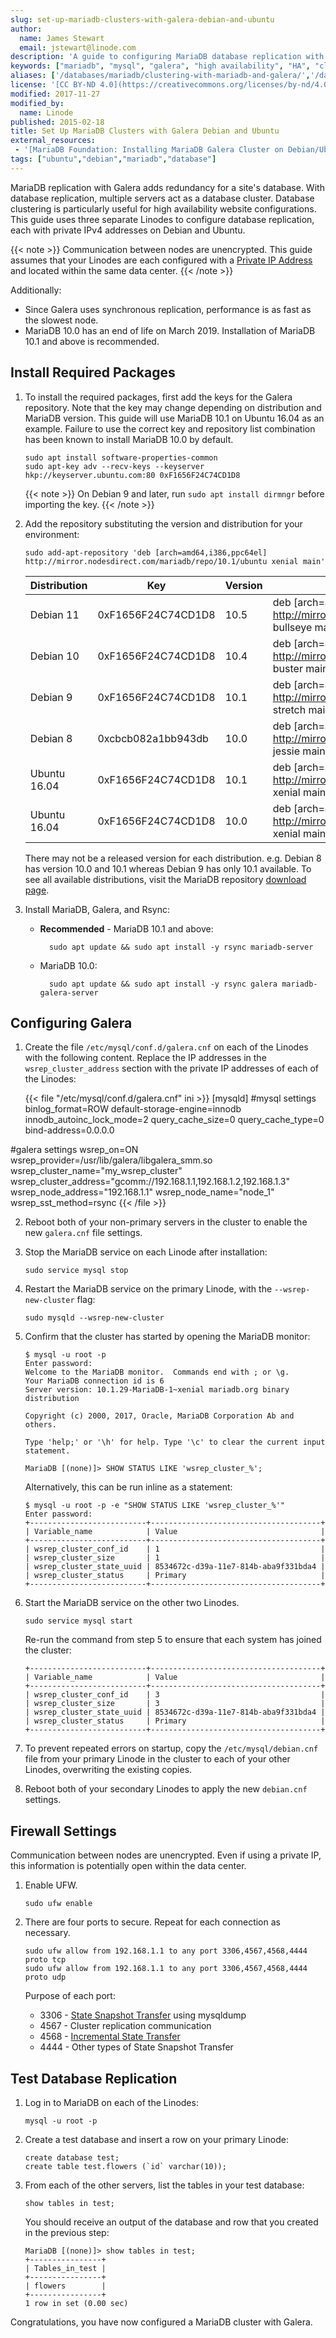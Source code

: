 ```yaml
---
slug: set-up-mariadb-clusters-with-galera-debian-and-ubuntu
author:
  name: James Stewart
  email: jstewart@linode.com
description: 'A guide to configuring MariaDB database replication with Galera on Debian and Ubuntu distributions.'
keywords: ["mariadb", "mysql", "galera", "high availability", "HA", "cluster", "debian", "ubuntu"]
aliases: ['/databases/mariadb/clustering-with-mariadb-and-galera/','/databases/mariadb/set-up-mariadb-clusters-with-galera-debian-and-ubuntu/']
license: '[CC BY-ND 4.0](https://creativecommons.org/licenses/by-nd/4.0)'
modified: 2017-11-27
modified_by:
  name: Linode
published: 2015-02-18
title: Set Up MariaDB Clusters with Galera Debian and Ubuntu
external_resources:
 - '[MariaDB Foundation: Installing MariaDB Galera Cluster on Debian/Ubuntu](https://blog.mariadb.org/installing-mariadb-galera-cluster-on-debian-ubuntu/)'
tags: ["ubuntu","debian","mariadb","database"]
---
```


MariaDB replication with Galera adds redundancy for a site's database. With database replication, multiple servers act as a database cluster. Database clustering is particularly useful for high availability website configurations. This guide uses three separate Linodes to configure database replication, each with private IPv4 addresses on Debian and Ubuntu.

{{< note >}}
Communication between nodes are unencrypted. This guide assumes that your Linodes are each configured with a [Private IP Address](/docs/guides/managing-ip-addresses/) and located within the same data center.
{{< /note >}}

Additionally:

 - Since Galera uses synchronous replication, performance is as fast as the slowest node.
 - MariaDB 10.0 has an end of life on March 2019. Installation of MariaDB 10.1 and above is recommended.

## Install Required Packages

1.  To install the required packages, first add the keys for the Galera repository. Note that the key may change depending on distribution and MariaDB version. This guide will use MariaDB 10.1 on Ubuntu 16.04 as an example. Failure to use the correct key and repository list combination has been known to install MariaDB 10.0 by default.

        sudo apt install software-properties-common
        sudo apt-key adv --recv-keys --keyserver hkp://keyserver.ubuntu.com:80 0xF1656F24C74CD1D8

    {{< note >}}
On Debian 9 and later, run `sudo apt install dirmngr` before importing the key.
{{< /note >}}

2.  Add the repository substituting the version and distribution for your environment:

        sudo add-apt-repository 'deb [arch=amd64,i386,ppc64el] http://mirror.nodesdirect.com/mariadb/repo/10.1/ubuntu xenial main'

    | Distribution |         Key        | Version | Repository List
    |--------------|--------------------|---------|----------------
    | Debian 11    | 0xF1656F24C74CD1D8 |   10.5  | deb [arch=amd64,i386,ppc64el] http://mirror.nodesdirect.com/mariadb/repo/10.5/debian bullseye main
    | Debian 10    | 0xF1656F24C74CD1D8 |   10.4  | deb [arch=amd64,i386,ppc64el] http://mirror.nodesdirect.com/mariadb/repo/10.4/debian buster main
    | Debian 9     | 0xF1656F24C74CD1D8 |   10.1  | deb [arch=amd64,i386,ppc64el] http://mirror.nodesdirect.com/mariadb/repo/10.1/debian stretch main
    | Debian 8     | 0xcbcb082a1bb943db |   10.0  | deb [arch=amd64,i386,ppc64el] http://mirror.nodesdirect.com/mariadb/repo/10.0/debian jessie main
    | Ubuntu 16.04 | 0xF1656F24C74CD1D8 |   10.1  | deb [arch=amd64,i386,ppc64el] http://mirror.nodesdirect.com/mariadb/repo/10.1/ubuntu xenial main
    | Ubuntu 16.04 | 0xF1656F24C74CD1D8 |   10.0  | deb [arch=amd64,i386,ppc64el] http://mirror.nodesdirect.com/mariadb/repo/10.1/ubuntu xenial main

    There may not be a released version for each distribution. e.g. Debian 8 has version 10.0 and 10.1 whereas Debian 9 has only 10.1 available. To see all available distributions, visit the MariaDB repository [download page](https://downloads.mariadb.org/mariadb/repositories/).

3.  Install MariaDB, Galera, and Rsync:

    - **Recommended** - MariaDB 10.1 and above:

            sudo apt update && sudo apt install -y rsync mariadb-server

    - MariaDB 10.0:

            sudo apt update && sudo apt install -y rsync galera mariadb-galera-server

## Configuring Galera

1.  Create the file `/etc/mysql/conf.d/galera.cnf` on each of the Linodes with the following content. Replace the IP addresses in the `wsrep_cluster_address` section with the private IP addresses of each of the Linodes:

    {{< file "/etc/mysql/conf.d/galera.cnf" ini >}}
[mysqld]
#mysql settings
binlog_format=ROW
default-storage-engine=innodb
innodb_autoinc_lock_mode=2
query_cache_size=0
query_cache_type=0
bind-address=0.0.0.0

#galera settings
wsrep_on=ON
wsrep_provider=/usr/lib/galera/libgalera_smm.so
wsrep_cluster_name="my_wsrep_cluster"
wsrep_cluster_address="gcomm://192.168.1.1,192.168.1.2,192.168.1.3"
wsrep_node_address="192.168.1.1"
wsrep_node_name="node_1"
wsrep_sst_method=rsync
{{< /file >}}


2.  Reboot both of your non-primary servers in the cluster to enable the new `galera.cnf` file settings.

3.  Stop the MariaDB service on each Linode after installation:

        sudo service mysql stop

4.  Restart the MariaDB service on the primary Linode, with the `--wsrep-new-cluster` flag:

        sudo mysqld --wsrep-new-cluster

5.  Confirm that the cluster has started by opening the MariaDB monitor:

        $ mysql -u root -p
        Enter password:
        Welcome to the MariaDB monitor.  Commands end with ; or \g.
        Your MariaDB connection id is 6
        Server version: 10.1.29-MariaDB-1~xenial mariadb.org binary distribution

        Copyright (c) 2000, 2017, Oracle, MariaDB Corporation Ab and others.

        Type 'help;' or '\h' for help. Type '\c' to clear the current input statement.

        MariaDB [(none)]> SHOW STATUS LIKE 'wsrep_cluster_%';

    Alternatively, this can be run inline as a statement:

        $ mysql -u root -p -e "SHOW STATUS LIKE 'wsrep_cluster_%'"
        Enter password:
        +--------------------------+--------------------------------------+
        | Variable_name            | Value                                |
        +--------------------------+--------------------------------------+
        | wsrep_cluster_conf_id    | 1                                    |
        | wsrep_cluster_size       | 1                                    |
        | wsrep_cluster_state_uuid | 8534672c-d39a-11e7-814b-aba9f331bda4 |
        | wsrep_cluster_status     | Primary                              |
        +--------------------------+--------------------------------------+

6.  Start the MariaDB service on the other two Linodes.

        sudo service mysql start

    Re-run the command from step 5 to ensure that each system has joined the cluster:

        +--------------------------+--------------------------------------+
        | Variable_name            | Value                                |
        +--------------------------+--------------------------------------+
        | wsrep_cluster_conf_id    | 3                                    |
        | wsrep_cluster_size       | 3                                    |
        | wsrep_cluster_state_uuid | 8534672c-d39a-11e7-814b-aba9f331bda4 |
        | wsrep_cluster_status     | Primary                              |
        +--------------------------+--------------------------------------+


7.  To prevent repeated errors on startup, copy the `/etc/mysql/debian.cnf` file from your primary Linode in the cluster to each of your other Linodes, overwriting the existing copies.

8.  Reboot both of your secondary Linodes to apply the new `debian.cnf` settings.

## Firewall Settings
Communication between nodes are unencrypted. Even if using a private IP, this information is potentially open within the data center.

1.  Enable UFW.

        sudo ufw enable

2.  There are four ports to secure. Repeat for each connection as necessary.

        sudo ufw allow from 192.168.1.1 to any port 3306,4567,4568,4444 proto tcp
        sudo ufw allow from 192.168.1.1 to any port 3306,4567,4568,4444 proto udp

    Purpose of each port:

    - 3306 - [State Snapshot Transfer](http://galeracluster.com/documentation-webpages/sst.html) using mysqldump
    - 4567 - Cluster replication communication
    - 4568 - [Incremental State Transfer](http://galeracluster.com/documentation-webpages/statetransfer.html#ist)
    - 4444 - Other types of State Snapshot Transfer

## Test Database Replication

1.  Log in to MariaDB on each of the Linodes:

        mysql -u root -p

1.  Create a test database and insert a row on your primary Linode:

        create database test;
        create table test.flowers (`id` varchar(10));

2.  From each of the other servers, list the tables in your test database:

        show tables in test;

    You should receive an output of the database and row that you created in the previous step:

        MariaDB [(none)]> show tables in test;
        +----------------+
        | Tables_in_test |
        +----------------+
        | flowers        |
        +----------------+
        1 row in set (0.00 sec)

Congratulations, you have now configured a MariaDB cluster with Galera.

